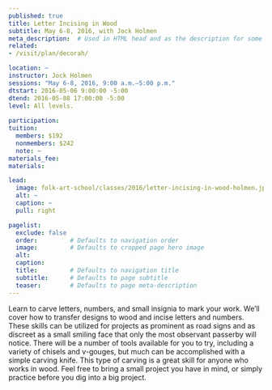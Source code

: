 ```yaml
---
published: true
title: Letter Incising in Wood
subtitle: May 6-8, 2016, with Jock Holmen 
meta_description:  # Used in HTML head and as the description for some search engines
related:
- /visit/plan/decorah/

location: ~
instructor: Jock Holmen
sessions: "May 6-8, 2016, 9:00 a.m.–5:00 p.m."
dtstart: 2016-05-06 9:00:00 -5:00
dtend: 2016-05-08 17:00:00 -5:00
level: All levels. 
  
participation:    
tuition:
  members: $192 
  nonmembers: $242
  note: ~
materials_fee: 
materials: 

lead:
  image: folk-art-school/classes/2016/letter-incising-in-wood-holmen.jpg
  alt: ~
  caption: ~
  pull: right

pagelist:
  exclude: false
  order:         # Defaults to navigation order  
  image:         # Defaults to cropped page hero image
  alt:
  caption:
  title:         # Defaults to navigation title
  subtitle:      # Defaults to page subtitle
  teaser:        # Defaults to page meta-description 
---
```

Learn to carve letters, numbers, and small insignia to mark your work.  We’ll cover how to transfer designs to wood and incise letters and numbers. These skills can be utilized for projects as prominent as road signs and as discreet as a small smiling face that only the most observant passerby will notice. There will be a number of tools available for you to try, including a variety of chisels and v-gouges, but much can be accomplished with a simple carving knife. This type of carving is a great skill for anyone who works in wood. Feel free to bring a small project you have in mind, or simply practice before you dig into a big project.  